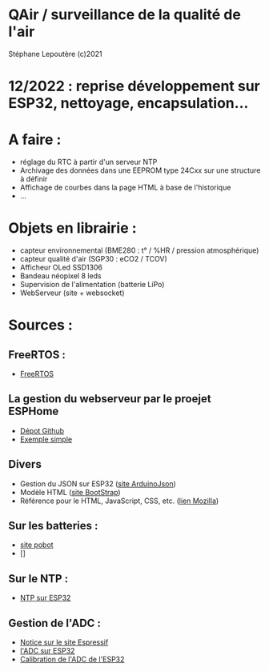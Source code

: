 # QAir / surveillance de la qualité de l'air

Stéphane Lepoutère 
(c)2021

# 12/2022 : reprise développement sur ESP32, nettoyage, encapsulation...

# A faire : 
- réglage du RTC à partir d'un serveur NTP
- Archivage des données dans une EEPROM type 24Cxx sur une structure à définir
- Affichage de courbes dans la page HTML à base de l'historique
- ...

# Objets en librairie :
- capteur environnemental (BME280 : t° / %HR / pression atmosphérique)
- capteur qualité d'air (SGP30 : eCO2 / TCOV)
- Afficheur OLed SSD1306
- Bandeau néopixel 8 leds
- Supervision de l'alimentation (batterie LiPo)
- WebServeur (site + websocket)

# Sources :
## FreeRTOS :
- [FreeRTOS](https://www.freertos.org/index.html)

## La gestion du webserveur par le proejet ESPHome
- [Dépot Github](https://github.com/esphome/ESPAsyncWebServer)
- [Exemple simple](https://randomnerdtutorials.com/esp32-async-web-server-espasyncwebserver-library/)

## Divers
- Gestion du JSON sur ESP32 ([site ArduinoJson](https://arduinojson.org/))
- Modèle HTML ([site BootStrap](https://getbootstrap.com/))
- Référence pour le HTML, JavaScript, CSS, etc. ([lien Mozilla](https://developer.mozilla.org/fr/))

## Sur les batteries :
- [site pobot](https://pobot.org/Les-batteries-Li-Ion-et-Li-PO.html)
- []

## Sur le NTP :
- [NTP sur ESP32](https://randomnerdtutorials.com/esp32-date-time-ntp-client-server-arduino/)

## Gestion de l'ADC :
- [Notice sur le site Espressif](https://docs.espressif.com/projects/esp-idf/en/v4.2/esp32/api-reference/peripherals/adc.html)
- [l'ADC sur ESP32](https://microcontrollerslab.com/adc-esp32-measuring-voltage-example/)
- [Calibration de l'ADC de l'ESP32](https://github.com/e-tinkers/esp32-adc-calibrate)


